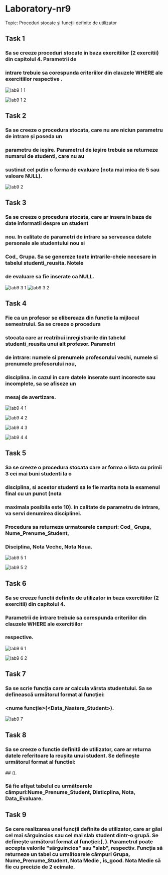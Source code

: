 # Laboratory-nr9

Topic: Proceduri stocate și funcții definite de utilizator

## Task 1
### Sa se creeze proceduri stocate in baza exercitiilor (2 exercitii) din capitolul 4. Parametrii de
### intrare trebuie sa corespunda criteriilor din clauzele WHERE ale exercitiilor respective .
![lab9 1 1](https://user-images.githubusercontent.com/43128425/49003798-613d4480-f16b-11e8-8f5f-78ec58bfff2d.PNG)

![lab9 1 2](https://user-images.githubusercontent.com/43128425/49003797-613d4480-f16b-11e8-84db-a065dbaefc2d.PNG)
## Task 2
### Sa se creeze o procedura stocata, care nu are niciun parametru de intrare și poseda un
### parametru de ieșire. Parametrul de ieșire trebuie sa returneze numarul de studenti, care nu au
### sustinut cel putin o forma de evaluare (nota mai mica de 5 sau valoare NULL).
![lab9 2](https://user-images.githubusercontent.com/43128425/49356710-3c018680-f6d5-11e8-908a-526bc4e36e85.PNG)

## Task 3
### Sa se creeze o procedura stocata, care ar insera in baza de date informatii despre un student
### nou. In calitate de parametri de intrare sa serveasca datele personale ale studentului nou si
### Cod_ Grupa. Sa se genereze toate intrarile-cheie necesare in tabelul studenti_reusita. Notele
### de evaluare sa fie inserate ca NULL.
![lab9 3 1](https://user-images.githubusercontent.com/43128425/49356711-3c018680-f6d5-11e8-9173-d43480c2e0df.PNG)
![lab9 3 2](https://user-images.githubusercontent.com/43128425/49356715-428ffe00-f6d5-11e8-9828-7995876c91b8.PNG)

## Task 4
### Fie ca un profesor se elibereaza din functie la mijlocul semestrului. Sa se creeze o procedura
### stocata care ar reatribui inregistrarile din tabelul studenti_reusita unui alt profesor. Parametri
### de intrare: numele si prenumele profesorului vechi, numele si prenumele profesorului nou,
### disciplina. in cazul in care datele inserate sunt incorecte sau incomplete, sa se afiseze un
### mesaj de avertizare.
![lab9 4 1](https://user-images.githubusercontent.com/43128425/49402973-24b5ae00-f754-11e8-8185-4f47d986c69b.PNG)

![lab9 4 2](https://user-images.githubusercontent.com/43128425/49402974-24b5ae00-f754-11e8-82c9-b34a8f44a58c.PNG)

![lab9 4 3](https://user-images.githubusercontent.com/43128425/49402976-24b5ae00-f754-11e8-9879-5b31db09e1dc.PNG)

![lab9 4 4](https://user-images.githubusercontent.com/43128425/49402984-2bdcbc00-f754-11e8-8223-d5f354c590f0.PNG)
## Task 5
### Sa se creeze o procedura stocata care ar forma o lista cu primii 3 cei mai buni studenti la o
### disciplina, si acestor studenti sa le fie marita nota la examenul final cu un punct (nota
### maximala posibila este 10). in calitate de parametru de intrare, va servi denumirea disciplinei.
### Procedura sa returneze urmatoarele campuri: Cod_ Grupa, Nume_Prenume_Student,
### Disciplina, Nota Veche, Nota Noua.
![lab9 5 1](https://user-images.githubusercontent.com/43128425/49667542-1c1aeb80-fa64-11e8-8be0-565ef83450a3.PNG)

![lab9 5 2](https://user-images.githubusercontent.com/43128425/49667548-1fae7280-fa64-11e8-8428-5e23890a7018.PNG)

## Task 6
### Sa se creeze functii definite de utilizator in baza exercitiilor (2 exercitii) din capitolul 4.
### Parametrii de intrare trebuie sa corespunda criteriilor din clauzele WHERE ale exercitiilor
### respective.
![lab9 6 1](https://user-images.githubusercontent.com/43128425/49669066-ca289480-fa68-11e8-8965-63a3339eaf7a.PNG)

![lab9 6 2](https://user-images.githubusercontent.com/43128425/49669070-cdbc1b80-fa68-11e8-8f5d-0fbc6043b87a.PNG)

## Task 7
### Sa se scrie funcția care ar calcula vârsta studentului. Sa se definească următorul format al funcției: 
### <nume funcție>(<Data_Nastere_Student>).
![lab9 7](https://user-images.githubusercontent.com/43128425/49670532-a61b8200-fa6d-11e8-8ea5-a6e8f59ab8c5.PNG)

## Task 8
<h3> Sa se creeze o functie definită de utilizator, care ar returna datele referitoare la reușita unui student. Se definește următorul format al functiei:</h3>
## <nume funcție>(<Nume_Prenume_Student>). 
<h3>Să fie afișat tabelul cu următoarele câmpuri:Nume_Prenume_Student, Disticplina, Nota, Data_Evaluare.</h3>

## Task 9
<h3> Se cere realizarea unei funcții definite de utilizator, care ar găsi cel mai sârguincios sau cel mai slab student dintr-o grupă. Se definește următorul format al funcției:<nume_funcție>(<Cod_ Grupa>, <is_good>). Parametrul <is_good> poate accepta valorile     "sârguincios" sau "slab", respectiv. Funcția să returneze un tabel cu următoarele câmpuri Grupa, Nume_Prenume_Student, Nota Medie , is_good. Nota Medie să fie cu precizie de 2 ecimale.</h3>
